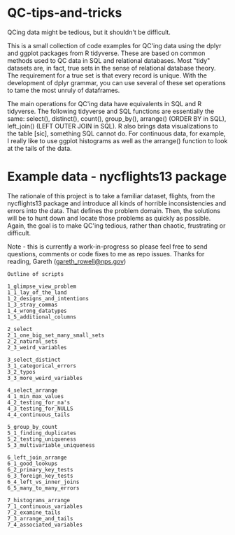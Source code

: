 # QC-tips-and-tricks
 
QCing data might be tedious, but it shouldn't be difficult.

This is a small collection of code examples for QC'ing data using the dplyr and ggplot packages from R tidyverse. These are based on common methods used to QC data in SQL and relational databases. Most "tidy" datasets are, in fact, true sets in the sense of relational database theory. The requirement for a true set is that every record is unique. With the development of dplyr grammar, you can use several of these set operations to tame the most unruly of dataframes.

The main operations for QC'ing data have equivalents in SQL and R tidyverse. The following tidyverse and SQL functions are essentially the same: select(), distinct(), count(), group_by(), arrange() (ORDER BY in SQL), left_join() (LEFT OUTER JOIN in SQL). R also brings data visualizations to the table [sic], something SQL cannot do. For continuous data, for example, I really like to use ggplot histograms as well as the arrange() function to look at the tails of the data. 

# Example data - nycflights13 package

The rationale of this project is to take a familiar dataset, flights, from the nycflights13 package and introduce all kinds of horrible inconsistencies and errors into the data. That defines the problem domain. Then, the solutions will be to hunt down and locate those problems as quickly as possible. Again, the goal is to make QC'ing tedious, rather than chaotic, frustrating or difficult.

Note - this is currently a work-in-progress so please feel free to send questions, comments or code fixes to me as repo issues. Thanks for reading, Gareth (gareth_rowell@nps.gov)


    Outline of scripts

    1_glimpse_view_problem
    1_1_lay_of_the_land
    1_2_designs_and_intentions
    1_3_stray_commas
    1_4_wrong_datatypes
    1_5_additional_columns
    
    2_select
    2_1_one_big_set_many_small_sets
    2_2_natural_sets
    2_3_weird_variables 
    
    3_select_distinct
    3_1_categorical_errors
    3_2_typos
    3_3_more_weird_variables 
    
    4_select_arrange
    4_1_min_max_values
    4_2_testing_for_na's
    4_3_testing_for_NULLS
    4_4_continuous_tails
    
    5_group_by_count
    5_1_finding_duplicates 
    5_2_testing_uniqueness
    5_3_multivariable_uniqueness
    
    6_left_join_arrange
    6_1_good_lookups
    6_2_primary_key_tests
    6_3_foreign_key_tests
    6_4_left_vs_inner_joins
    6_5_many_to_many_errors
    
    7_histograms_arrange
    7_1_continuous_variables
    7_2_examine_tails
    7_3_arrange_and_tails
    7_4_associated_variables


      





